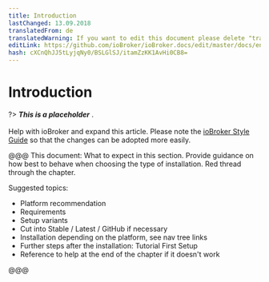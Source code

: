 ```yaml
---
title: Introduction
lastChanged: 13.09.2018
translatedFrom: de
translatedWarning: If you want to edit this document please delete "translatedFrom" field, elsewise this document will be translated automatically again
editLink: https://github.com/ioBroker/ioBroker.docs/edit/master/docs/en/install/README.md
hash: cXCnQhJJ5tLyjqNy0/BSLGlSJ/itamZzKK1AvHi0CB8=
---
```

# Introduction
?> ***This is a placeholder*** .<br><br> Help with ioBroker and expand this article. Please note the [ioBroker Style Guide](https://www.iobroker.net/#de/documentation/community/styleguidedoc.md) so that the changes can be adopted more easily.

@@@ This document: What to expect in this section. Provide guidance on how best to behave when choosing the type of installation. Red thread through the chapter.

Suggested topics:

* Platform recommendation
* Requirements
* Setup variants
* Cut into Stable / Latest / GitHub if necessary
* Installation depending on the platform, see nav tree links
* Further steps after the installation: Tutorial First Setup
* Reference to help at the end of the chapter if it doesn't work

@@@
